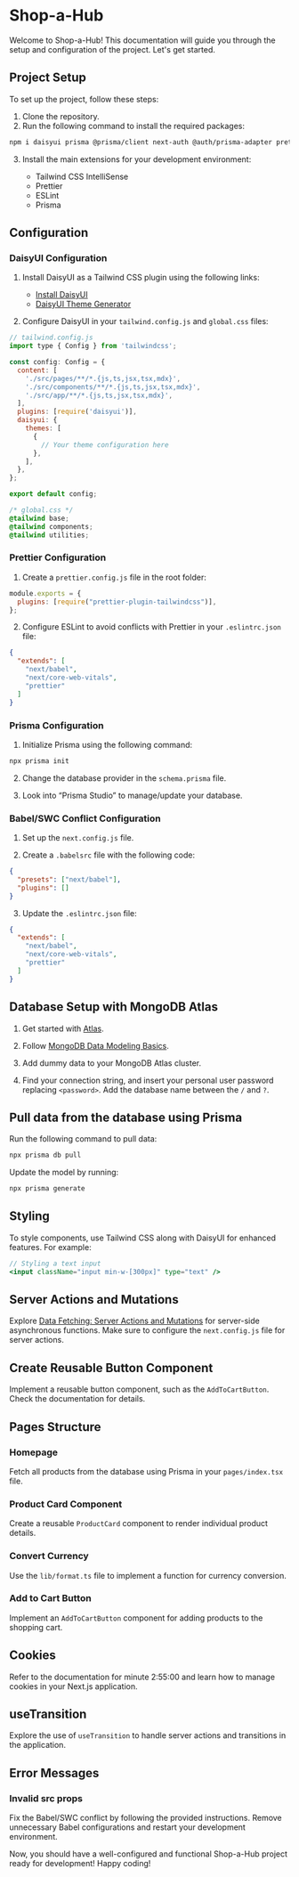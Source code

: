 # Shop-a-Hub

Welcome to Shop-a-Hub! This documentation will guide you through the setup and configuration of the project. Let's get started.

## Project Setup

To set up the project, follow these steps:

1. Clone the repository.
2. Run the following command to install the required packages:

```bash
npm i daisyui prisma @prisma/client next-auth @auth/prisma-adapter prettier eslint-config-prettier prettier-plugin-tailwindcss zod
```

3. Install the main extensions for your development environment:

   - Tailwind CSS IntelliSense
   - Prettier
   - ESLint
   - Prisma

## Configuration

### DaisyUI Configuration

1. Install DaisyUI as a Tailwind CSS plugin using the following links:
   - [Install DaisyUI](https://daisyui.com/docs/install/)
   - [DaisyUI Theme Generator](https://daisyui.com/theme-generator/)

2. Configure DaisyUI in your `tailwind.config.js` and `global.css` files:

```javascript
// tailwind.config.js
import type { Config } from 'tailwindcss';

const config: Config = {
  content: [
    './src/pages/**/*.{js,ts,jsx,tsx,mdx}',
    './src/components/**/*.{js,ts,jsx,tsx,mdx}',
    './src/app/**/*.{js,ts,jsx,tsx,mdx}',
  ],
  plugins: [require('daisyui')],
  daisyui: {
    themes: [
      {
        // Your theme configuration here
      },
    ],
  },
};

export default config;
```

```css
/* global.css */
@tailwind base;
@tailwind components;
@tailwind utilities;
```

### Prettier Configuration

1. Create a `prettier.config.js` file in the root folder:

```javascript
module.exports = {
  plugins: [require("prettier-plugin-tailwindcss")],
};
```

2. Configure ESLint to avoid conflicts with Prettier in your `.eslintrc.json` file:

```json
{
  "extends": [
    "next/babel",
    "next/core-web-vitals",
    "prettier"
  ]
}
```

### Prisma Configuration

1. Initialize Prisma using the following command:

```bash
npx prisma init
```

2. Change the database provider in the `schema.prisma` file.

3. Look into “Prisma Studio” to manage/update your database.

### Babel/SWC Conflict Configuration

1. Set up the `next.config.js` file.

2. Create a `.babelsrc` file with the following code:

```json
{
  "presets": ["next/babel"],
  "plugins": []
}
```

3. Update the `.eslintrc.json` file:

```json
{
  "extends": [
    "next/babel",
    "next/core-web-vitals",
    "prettier"
  ]
}
```

## Database Setup with MongoDB Atlas

1. Get started with [Atlas](https://www.mongodb.com/docs/atlas/getting-started/).

2. Follow [MongoDB Data Modeling Basics](https://www.codecademy.com/article/mongo-db-data-modeling-basics).

3. Add dummy data to your MongoDB Atlas cluster.

4. Find your connection string, and insert your personal user password replacing `<password>`. Add the database name between the `/` and `?`.

## Pull data from the database using Prisma

Run the following command to pull data:

```bash
npx prisma db pull
```

Update the model by running:

```bash
npx prisma generate
```

## Styling

To style components, use Tailwind CSS along with DaisyUI for enhanced features. For example:

```jsx
// Styling a text input
<input className="input min-w-[300px]" type="text" />
```

## Server Actions and Mutations

Explore [Data Fetching: Server Actions and Mutations](https://nextjs.org/docs/app/building-your-application/data-fetching/server-actions-and-mutations) for server-side asynchronous functions. Make sure to configure the `next.config.js` file for server actions.

## Create Reusable Button Component

Implement a reusable button component, such as the `AddToCartButton`. Check the documentation for details.

## Pages Structure

### Homepage

Fetch all products from the database using Prisma in your `pages/index.tsx` file.

### Product Card Component

Create a reusable `ProductCard` component to render individual product details.

### Convert Currency

Use the `lib/format.ts` file to implement a function for currency conversion.

### Add to Cart Button

Implement an `AddToCartButton` component for adding products to the shopping cart.

## Cookies

Refer to the documentation for minute 2:55:00 and learn how to manage cookies in your Next.js application.

## useTransition

Explore the use of `useTransition` to handle server actions and transitions in the application.

## Error Messages

### Invalid src props

Fix the Babel/SWC conflict by following the provided instructions. Remove unnecessary Babel configurations and restart your development environment.

Now, you should have a well-configured and functional Shop-a-Hub project ready for development! Happy coding!
